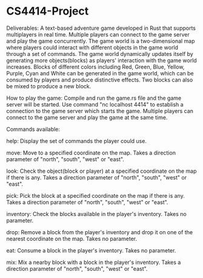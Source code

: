 CS4414-Project 
=============

Deliverables: A text-based adventure game developed in Rust that supports multiplayers in real time. Multiple players can connect to the game server and play the game concurrently. The game world is a two-dimensional map where players could interact with different objects in the game world through a set of commands. The game world dynamically updates itself by generating more objects(blocks) as players' interaction with the game world increases. 
Blocks of different colors including Red, Green, Blue, Yellow, Purple, Cyan and White can be generated in the game 
world, which can be consumed by players and produce distinctive effects. Two blocks can also be mixed to produce a new block.



How to play the game: Compile and run the game.rs file and the game server will be started. Use command 
"nc localhost 4414" to establish a connection to the game server which starts the game. Multiple players can 
connect to the game server and play the game at the same time. 




Commands available:

help: Display the set of commands the player could use.

move: Move to a specified coordinate on the map. Takes a direction parameter of "north", "south", "west" or "east".

look: Check the object(block or player) at a specified coordinate on the map if there is any. Takes a direction parameter of "north", "south", "west" or "east".

pick: Pick the block at a specified coordinate on the map if there is any. Takes a direction parameter of "north", "south", "west" or "east".

inventory: Check the blocks available in the player's inventory. Takes no parameter.

drop: Remove a block from the player's inventory and drop it on one of the nearest coordinate on the map. Takes no parameter.

eat: Consume a block in the player's inventory. Takes no parameter. 

mix: Mix a nearby block with a block in the player's inventory. Takes a direction parameter of "north", "south", "west" or "east".



